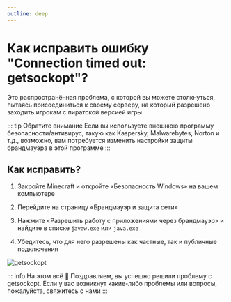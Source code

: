 ```yaml
---
outline: deep
---
```


# Как исправить ошибку "Connection timed out: getsockopt"?
Это распространённая проблема, с которой вы можете столкнуться, пытаясь присоединиться к своему серверу, на который разрешено заходить игрокам с пиратской версией игры
 
::: tip Обратите внимание
Если вы используете внешнюю программу безопасности/антивирус, такую как Kaspersky, Malwarebytes, Norton и т.д., возможно, вам потребуется изменить настройки защиты брандмауэра в этой программе
:::

## Как исправить?
1. Закройте Minecraft и откройте «Безопасность Windows» на вашем компьютере

2. Перейдите на страницу «Брандмауэр и защита сети»

3. Нажмите «Разрешить работу с приложениями через брандмауэр» и найдите в списке `javaw.exe` или `java.exe`

4. Убедитесь, что для него разрешены как частные, так и публичные подключения

![getsockopt](/getsockopt.webp)

::: info На этом всё
🎉 Поздравляем, вы успешно решили проблему с getsockopt. Если у вас возникнут какие-либо проблемы или вопросы, пожалуйста, свяжитесь с нами
:::
